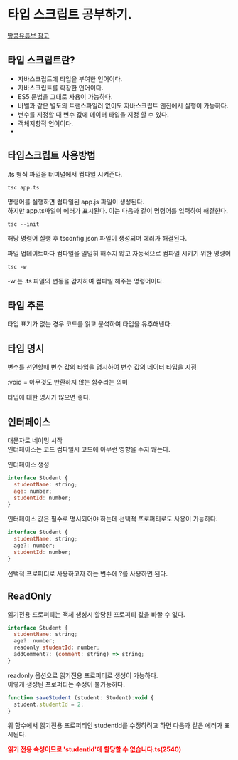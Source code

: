 # 타입 스크립트 공부하기.

[땅콩유튜브 참고](https://www.youtube.com/watch?v=VJ8rvsw2j5w&list=PLJf6aFJoJtbUXW6T4lPUk7C66yEneX7MN)
      
## 타입 스크립트란?  
* 자바스크립트에 타입을 부여한 언어이다.
* 자바스크립트를 확장한 언어이다.
* ES5 문법을 그대로 사용이 가능하다.
* 바벨과 같은 별도의 트랜스파일러 없이도 자바스크립트 엔진에서 실행이 가능하다.
* 변수를 지정할 때 변수 값에 데이터 타입을 지정 할 수 있다.
* 객체지향적 언어이다.
* 

## 타입스크립트 사용방법
.ts 형식 파일을 터미널에서 컴파일 시켜준다.

```
tsc app.ts
```
명령어를 실행하면 컴파일된 app.js 파일이 생성된다.  
하지만 app.ts파일이 에러가 표시된다. 이는 다음과 같이 명령어를 입력하여 해결한다.

```
tsc --init
```
해당 명령어 실행 후 tsconfig.json 파일이 생성되며 에러가 해결된다.

파일 업데이트마다 컴파일을 일일히 해주지 않고 자동적으로 컴파일 시키기 위한 명령어
```
tsc -w
```
-w 는 .ts 파일의 변동을 감지하여 컴파일 해주는 명령어이다.

## 타입 추론
타입 표기가 없는 경우 코드를 읽고 분석하여 타입을 유추해낸다.

## 타입 명시
변수를 선언할때 변수 값의 타입을 명시하여 변수 값의 데이터 타입을 지정

:void = 아무것도 반환하지 않는 함수라는 의미

타입에 대한 명시가 많으면 좋다.

## 인터페이스
대문자로 네이밍 시작  
인터페이스는 코드 컴파일시 코드에 아무런 영향을 주지 않는다.
  
인터페이스 생성
```js
interface Student {
  studentName: string;
  age: number;
  studentId: number;
}
```

인터페이스 값은 필수로 명시되어야 하는데 선택적 프로퍼티로도 사용이 가능하다.

```js
interface Student {
  studentName: string;
  age?: number;
  studentId: number;
}
```
선택적 프로퍼티로 사용하고자 하는 변수에 ?를 사용하면 된다.

## ReadOnly
읽기전용 프로퍼티는 객체 생성시 할당된 프로퍼티 값을 바꿀 수 없다.

```js
interface Student {
  studentName: string;
  age?: number;
  readonly studentId: number;
  addComment?: (comment: string) => string;
}
```
readonly 옵션으로 읽기전용 프로퍼티로 생성이 가능하다.  
이렇게 생성된 프로퍼티는 수정이 불가능하다.

```js
function saveStudent (student: Student):void {
  student.studentId = 2;
}
```
위 함수에서 읽기전용 프로퍼티인 studentId를 수정하려고 하면 다음과 같은 에러가 표시된다.

<span style="color:red">**읽기 전용 속성이므로 'studentId'에 할당할 수 없습니다.ts(2540)**</span>

